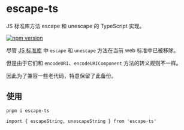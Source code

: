 # escape-ts

JS 标准库方法 escape 和 unescape 的 TypeScript 实现。

[![npm version](https://img.shields.io/npm/v/escape-ts)](https://www.npmjs.com/package/escape-ts)

尽管 [JS 标准库](https://github.com/zloirock/core-js) 中 `escape` 和 `unescape` 方法在当前 web 标准中已被移除。

但是由于它们和 `encodeURI`、`encodeURIComponent` 方法的转义规则不一样。

因此为了兼容一些老代码，特意保留了此备份。

## 使用

`pnpm i escape-ts`

`import { escapeString, unescapeString } from 'escape-ts'`
